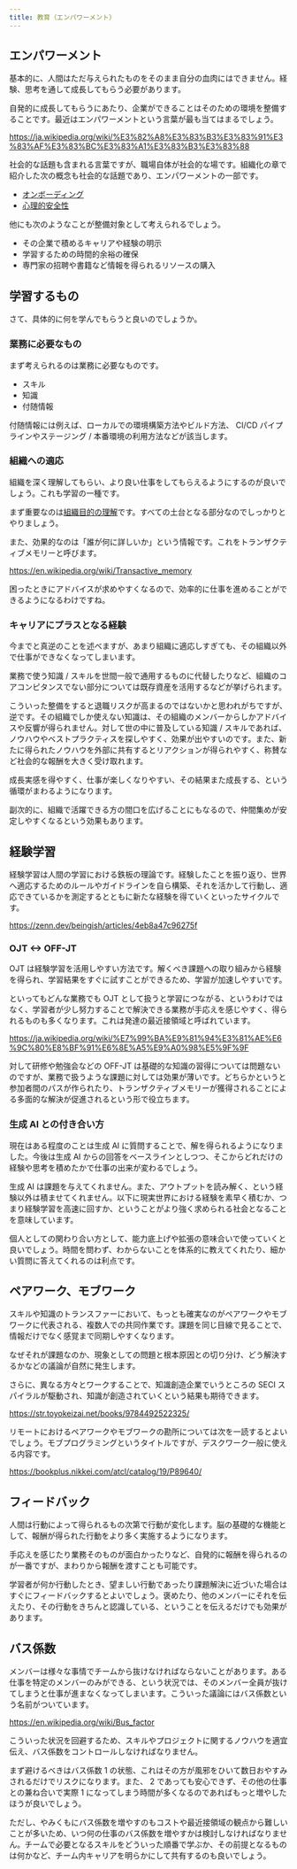 ```yaml
---
title: 教育（エンパワーメント）
---
```


## エンパワーメント

基本的に、人間はただ与えられたものをそのまま自分の血肉にはできません。経験、思考を通して成長してもらう必要があります。

自発的に成長してもらうにあたり、企業ができることはそのための環境を整備することです。最近はエンパワーメントという言葉が最も当てはまるでしょう。

https://ja.wikipedia.org/wiki/%E3%82%A8%E3%83%B3%E3%83%91%E3%83%AF%E3%83%BC%E3%83%A1%E3%83%B3%E3%83%88

社会的な話題も含まれる言葉ですが、職場自体が社会的な場です。組織化の章で紹介した次の概念も社会的な話題であり、エンパワーメントの一部です。

- [オンボーディング](/books/eda3aa0eea5436/03-organizing.md#オンボーディング)
- [心理的安全性](/books/eda3aa0eea5436/03-organizing.md#心理的安全性)

他にも次のようなことが整備対象として考えられるでしょう。

- その企業で積めるキャリアや経験の明示
- 学習するための時間的余裕の確保
- 専門家の招聘や書籍など情報を得られるリソースの購入

## 学習するもの

さて、具体的に何を学んでもらうと良いのでしょうか。

### 業務に必要なもの

まず考えられるのは業務に必要なものです。

- スキル
- 知識
- 付随情報

付随情報には例えば、ローカルでの環境構築方法やビルド方法、 CI/CD パイプラインやステージング / 本番環境の利用方法などが該当します。

### 組織への適応

組織を深く理解してもらい、より良い仕事をしてもらえるようにするのが良いでしょう。これも学習の一種です。

まず重要なのは[組織目的の理解](/books/eda3aa0eea5436/03-organizing.md#組織の目的)です。すべての土台となる部分なのでしっかりとやりましょう。

また、効果的なのは「誰が何に詳しいか」という情報です。これをトランザクティブメモリーと呼びます。

https://en.wikipedia.org/wiki/Transactive_memory

困ったときにアドバイスが求めやすくなるので、効率的に仕事を進めることができるようになるわけですね。

### キャリアにプラスとなる経験

今までと真逆のことを述べますが、あまり組織に適応しすぎても、その組織以外で仕事ができなくなってしまいます。

業務で使う知識 / スキルを世間一般で通用するものに代替したりなど、組織のコアコンピタンスでない部分については既存資産を活用するなどが挙げられます。

こういった整備をすると退職リスクが高まるのではないかと思われがちですが、逆です。その組織でしか使えない知識は、その組織のメンバーからしかアドバイスや反響が得られません。対して世の中に普及している知識 / スキルであれば、ノウハウやベストプラクティスを探しやすく、効果が出やすいのです。また、新たに得られたノウハウを外部に共有するとリアクションが得られやすく、称賛など社会的な報酬を大きく受け取れます。

成長実感を得やすく、仕事が楽しくなりやすい、その結果また成長する、という循環がまわるようになります。

副次的に、組織で活躍できる方の間口を広げることにもなるので、仲間集めが安定しやすくなるという効果もあります。

## 経験学習

経験学習は人間の学習における鉄板の理論です。経験したことを振り返り、世界へ適応するためのルールやガイドラインを自ら構築、それを活かして行動し、適応できているかを測定するとともに新たな経験を得ていくといったサイクルです。

https://zenn.dev/beingish/articles/4eb8a47c96275f

### OJT <-> OFF-JT

OJT は経験学習を活用しやすい方法です。解くべき課題への取り組みから経験を得られ、学習結果をすぐに試すことができるため、学習が加速しやすいです。

といってもどんな業務でも OJT として扱うと学習につながる、というわけではなく、学習者が少し努力することで解決できる業務が手応えを感じやすく、得られるものも多くなります。これは発達の最近接領域と呼ばれています。

https://ja.wikipedia.org/wiki/%E7%99%BA%E9%81%94%E3%81%AE%E6%9C%80%E8%BF%91%E6%8E%A5%E9%A0%98%E5%9F%9F

対して研修や勉強会などの OFF-JT は基礎的な知識の習得については問題ないのですが、業務で扱うような課題に対しては効果が薄いです。どちらかというと参加者間のパスが作られたり、トランザクティブメモリーが獲得されることによる多面的な解決が促進されるという形で役立ちます。

### 生成 AI との付き合い方

現在はある程度のことは生成 AI に質問することで、解を得られるようになりました。今後は生成 AI からの回答をベースラインとしつつ、そこからどれだけの経験や思考を積めたかで仕事の出来が変わるでしょう。

生成 AI は課題を与えてくれません。また、アウトプットを読み解く、という経験以外は積ませてくれません。以下に現実世界における経験を素早く積むか、つまり経験学習を高速に回すか、ということがより強く求められる社会となることを意味しています。

個人としての関わり合い方として、能力底上げや拡張の意味合いで使っていくと良いでしょう。時間を問わず、わからないことを体系的に教えてくれたり、細かい質問に答えてくれるのは利点です。

## ペアワーク、モブワーク

スキルや知識のトランスファーにおいて、もっとも確実なのがペアワークやモブワークに代表される、複数人での共同作業です。課題を同じ目線で見ることで、情報だけでなく感覚まで同期しやすくなります。

なぜそれが課題なのか、現象としての問題と根本原因との切り分け、どう解決するかなどの議論が自然に発生します。

さらに、異なる方々とワークすることで、知識創造企業でいうところの SECI スパイラルが駆動され、知識が創造されていくという結果も期待できます。

https://str.toyokeizai.net/books/9784492522325/

リモートにおけるペアワークやモブワークの勘所については次を一読するとよいでしょう。モブプログラミングというタイトルですが、デスクワーク一般に使える内容です。

https://bookplus.nikkei.com/atcl/catalog/19/P89640/

## フィードバック

人間は行動によって得られるもの次第で行動が変化します。脳の基礎的な機能として、報酬が得られた行動をより多く実施するようになります。

手応えを感じたり業務そのものが面白かったりなど、自発的に報酬を得られるのが一番ですが、まわりから報酬を渡すことも可能です。

学習者が何か行動したとき、望ましい行動であったり課題解決に近づいた場合はすぐにフィードバックするとよいでしょう。褒めたり、他のメンバーにそれを伝えたり、その行動をきちんと認識している、ということを伝えるだけでも効果があります。

## バス係数

メンバーは様々な事情でチームから抜けなければならないことがあります。ある仕事を特定のメンバーのみができる、という状況では、そのメンバー全員が抜けてしまうと仕事が進まなくなってしまいます。こういった議論にはバス係数という名前がついています。

https://en.wikipedia.org/wiki/Bus_factor

こういった状況を回避するため、スキルやプロジェクトに関するノウハウを適宜伝え、バス係数をコントロールしなければなりません。

まず避けるべきはバス係数 1 の状態、これはその方が風邪をひいて数日おやすみされるだけでリスクになります。また、 2 であっても安心できず、その他の仕事との兼ね合いで実際 1 になってしまう時間が多くなるのであればもっと増やしたほうが良いでしょう。

ただし、やみくもにバス係数を増やすのもコストや最近接領域の観点から難しいことが多いため、いつ何の仕事のバス係数を増やすかは検討しなければなりません。チームで必要となるスキルをどういった順番で学ぶか、その前提となるものは何かなど、チーム内キャリアを明らかにして共有するのも良いでしょう。
